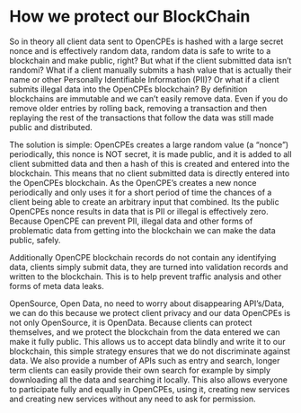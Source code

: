 # How we protect our BlockChain

So in theory all client data sent to OpenCPEs is hashed with a large secret nonce and is effectively random data, random data is safe to write to a blockchain and make public, right? But what if the client submitted data isn’t randomi? What if a client manually submits a hash value that is actually their name or other Personally Identifiable Information (PII)? Or what if a client submits illegal data into the OpenCPEs blockchain? By definition blockchains are immutable and we can’t easily remove data. Even if you do remove older entries by rolling back, removing a transaction and then replaying the rest of the transactions that follow the data was still made public and distributed.

The solution is simple: OpenCPEs creates a large random value (a “nonce”) periodically, this nonce is NOT secret, it is made public, and it is added to all client submitted data and then a hash of this is created and entered into the blockchain. This means that no client submitted data is directly entered into the OpenCPEs blockchain. As the OpenCPE’s creates a new nonce periodically and only uses it for a short period of time the chances of a client being able to create an arbitrary input that combined. Its the public OpenCPEs nonce results in data that is PII or illegal is effectively zero. Because OpenCPE can prevent PII, illegal data and other forms of problematic data from getting into the blockchain we can make the data public, safely.

Additionally OpenCPE blockchain records do not contain any identifying data, clients simply submit data, they are turned into validation records and written to the blockchain. This is to help prevent traffic analysis and other forms of meta data leaks.

OpenSource, Open Data, no need to worry about disappearing API’s/Data, we can do this because we protect client privacy and our data
OpenCPEs is not only OpenSource, it is OpenData. Because clients can protect themselves, and we protect the blockchain from the data entered we can make it fully public. This allows us to accept data blindly and write it to our blockchain, this simple strategy ensures that we do not discriminate against data. We also provide a number of APIs such as entry and search, longer term clients can easily provide their own search for example by simply downloading all the data and searching it locally. This also allows everyone to participate fully and equally in OpenCPEs, using it, creating new services and creating new services without any need to ask for permission.
